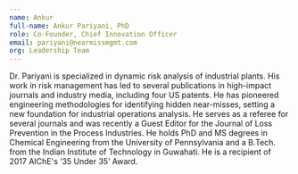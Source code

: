 ```yaml
---
name: Ankur
full-name: Ankur Pariyani, PhD
role: Co-Founder, Chief Innovation Officer
email: pariyani@nearmissmgmt.com
org: Leadership Team
---
```

Dr. Pariyani is specialized in dynamic risk analysis of industrial plants. His work in risk management has led to several publications in high-impact journals and industry media, including four US patents. He has pioneered engineering methodologies for identifying hidden near-misses, setting a new foundation for industrial operations analysis. He serves as a referee for several journals and was recently a Guest Editor for the Journal of Loss Prevention in the Process Industries. He holds PhD and MS degrees in Chemical Engineering from the University of Pennsylvania and a B.Tech. from the Indian Institute of Technology in Guwahati. He is a recipient of 2017 AIChE's ‘35 Under 35’ Award.
